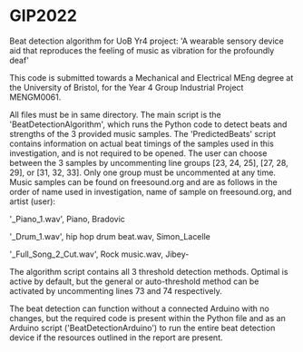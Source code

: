 # GIP2022
Beat detection algorithm for UoB Yr4 project: 'A wearable sensory device aid that reproduces the feeling of music as vibration for the profoundly deaf'

This code is submitted towards a Mechanical and Electrical MEng degree at the University of Bristol, for the Year 4 Group Industrial Project MENGM0061.

All files must be in same directory. The main script is the 'BeatDetectionAlgorithm', which runs the Python code to detect beats and strengths of the 
3 provided music samples. The 'PredictedBeats' script contains information on actual beat timings of the samples used in this investigation, and is not
required to be opened. The user can choose between the 3 samples by uncommenting line groups [23, 24, 25], [27, 28, 29], or [31, 32, 33]. Only one group
must be uncommented at any time. Music samples can be found on freesound.org and are as follows in the order of name used in investigation, name of sample on freesound.org, and artist (user):

'_Piano_1.wav', Piano,	Bradovic

'_Drum_1.wav', hip hop drum beat.wav, Simon_Lacelle

'_Full_Song_2_Cut.wav', Rock music.wav, Jibey-

The algorithm script contains all 3 threshold detection methods. Optimal is active by default, but the general or auto-threshold method
can be activated by uncommenting lines 73 and 74 respectively.

The beat detection can function without a connected Arduino with no changes, but the required code is present within the Python file and as an Arduino
script ('BeatDetectionArduino') to run the entire beat detection device if the resources outlined in the report are present.

